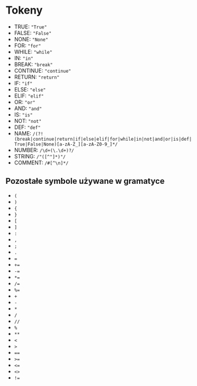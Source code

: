 # Tokeny

- TRUE: `"True"`  
- FALSE: `"False"`
- NONE: `"None"`  
- FOR: `"for"`
- WHILE: `"while"`
- IN: `"in"`
- BREAK: `"break"`
- CONTINUE: `"continue"`
- RETURN: `"return"`
- IF: `"if"`
- ELSE: `"else"`
- ELIF: `"elif"`
- OR: `"or"`
- AND: `"and"`
- IS: `"is"`
- NOT: `"not"`
- DEF: `"def"`
- NAME: `/(?!(break|continue|return|if|else|elif|for|while|in|not|and|or|is|def|True|False|None)[a-zA-Z_][a-zA-Z0-9_]*/`
- NUMBER: `/\d+(\.\d+)?/`
- STRING: `/"([^"]*)"/`
- COMMENT: `/#[^\n]*/`

## Pozostałe symbole używane w gramatyce

- `(`
- `)`
- `{`
- `}`
- `[`
- `]`
- `:`
- `,`
- `;`
- `.`
- `=`
- `+=`
- `-=`
- `*=`
- `/=`
- `%=`
- `+`
- `-`
- `*`
- `/`
- `//`
- `%`
- `**`
- `<`
- `>`
- `==`
- `>=`
- `<=`
- `<>`
- `!=`
